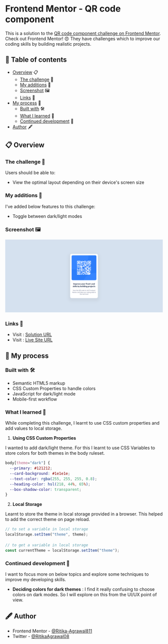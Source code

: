 # Frontend Mentor - QR code component

This is a solution to the [QR code component challenge on Frontend Mentor](https://www.frontendmentor.io/challenges/qr-code-component-iux_sIO_H/hub). Check out Frontend Mentor! :heart_eyes: They have challenges which to improve our coding skills by building realistic projects.

## 📑 Table of contents

- [Overview](#overview) 📋
  - [The challenge](#the-challenge) 💪
  - [My additions](#my-additions) 🐙
  - [Screenshot](#screenshot) 🖼️
  - [Links](#links) 🔗
- [My process](#my-process) 🔄
  - [Built with](#built-with) 🛠️
  - [What I learned](#what-i-learned) 🧠
  - [Continued development](#continued-development) 🚀
- [Author](#author) 🖋️

## 📋 Overview

### The challenge 💪

Users should be able to:

- View the optimal layout depending on their device's screen size

### My additions 🐙

I've added below features to this challenge:

- Toggle between dark/light modes

### Screenshot 🖼️

![Screenshot of my solution](./images/screenshot.png)

### Links 🔗

- Visit : [Solution URL](https://www.frontendmentor.io/solutions/darklight-theme-qr-code-challenge-WHcxCjlSlb)
- Visit : [Live Site URL](https://frontendmentor-challenges-iota.vercel.app/qr-code-component-main/index.html)

## 🔄 My process

### Built with 🛠️

- Semantic HTML5 markup
- CSS Custom Properties to handle colors
- JavaScript for dark/light mode
- Mobile-first workflow

### What I learned 🧠

While completing this challenge, I learnt to use CSS custom properties and add values to local storage.

1. **Using CSS Custom Properties**

I wanted to add dark/light theme. For this I learnt to use CSS Variables to store colors for both themes in the body ruleset.

```css
body[theme="dark"] {
  --primary: #121212;
  --card-background: #1e1e1e;
  --text-color: rgba(255, 255, 255, 0.8);
  --heading-color: hsl(218, 44%, 65%);
  --box-shadow-color: transparent;
}
```

2. **Local Storage**

Learnt to store the theme in local storage provided in a browser. This helped to add the correct theme on page reload.

```js
// to set a variable in local storage
localStorage.setItem("theme", theme);

// to get a variable in local storage
const currentTheme = localStorage.setItem("theme");
```

### Continued development 🚀

I want to focus more on below topics and explore some techniques to improve my developing skills.

- **Deciding colors for dark themes** : I find it really confusing to choose colors on dark modes. So I will explore on this from the UI/UX point of view.

## 🖋️ Author

- Frontend Mentor - [@Ritika-Agrawal811](https://www.frontendmentor.io/profile/Ritika-Agrawal811)
- Twitter - [@RitikaAgrawal08](https://twitter.com/RitikaAgrawal08)
